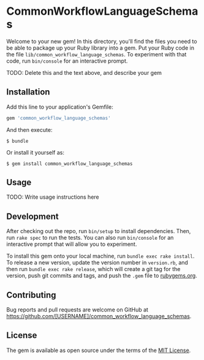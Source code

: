 # CommonWorkflowLanguageSchemas

Welcome to your new gem! In this directory, you'll find the files you need to be able to package up your Ruby library into a gem. Put your Ruby code in the file `lib/common_workflow_language_schemas`. To experiment with that code, run `bin/console` for an interactive prompt.

TODO: Delete this and the text above, and describe your gem

## Installation

Add this line to your application's Gemfile:

```ruby
gem 'common_workflow_language_schemas'
```

And then execute:

    $ bundle

Or install it yourself as:

    $ gem install common_workflow_language_schemas

## Usage

TODO: Write usage instructions here

## Development

After checking out the repo, run `bin/setup` to install dependencies. Then, run `rake spec` to run the tests. You can also run `bin/console` for an interactive prompt that will allow you to experiment.

To install this gem onto your local machine, run `bundle exec rake install`. To release a new version, update the version number in `version.rb`, and then run `bundle exec rake release`, which will create a git tag for the version, push git commits and tags, and push the `.gem` file to [rubygems.org](https://rubygems.org).

## Contributing

Bug reports and pull requests are welcome on GitHub at https://github.com/[USERNAME]/common_workflow_language_schemas.


## License

The gem is available as open source under the terms of the [MIT License](http://opensource.org/licenses/MIT).

